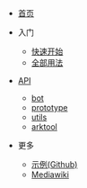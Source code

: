 * [首页](/)
* 入门
  * [快速开始](fornew/quickstart.md)
  * [全部用法](fornew/usage.md)

* [API](api/index.md)
  * [bot](api/bot.md)
  * [prototype](api/prototype.md)
  * [utils](api/utils.md)
  * [arktool](api/arktool.md)

* 更多
  * [示例(Github)](https://github.com/GuGuMur/mwbot/tree/main/examples)
  * [Mediawiki](https://www.mediawiki.org)